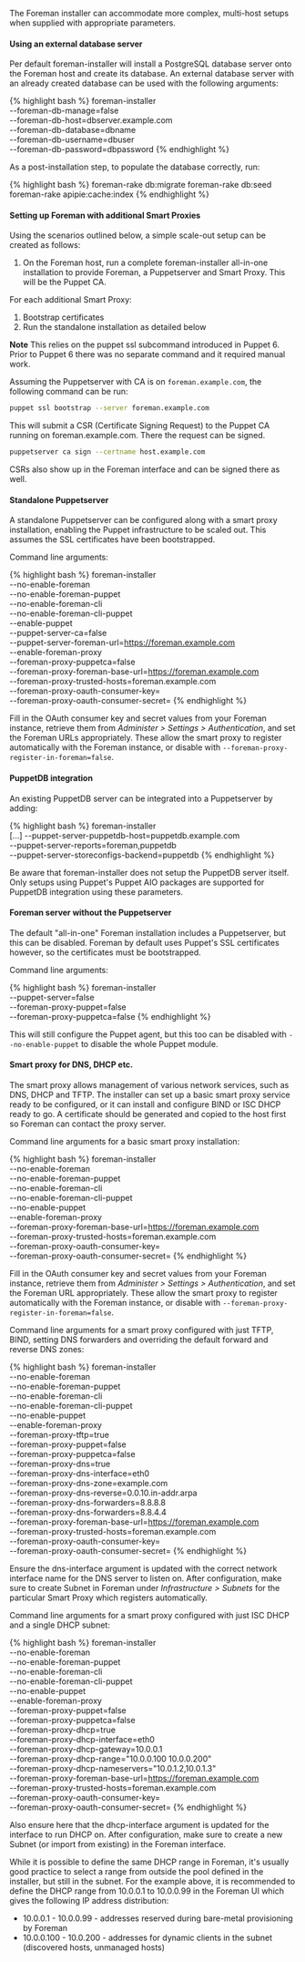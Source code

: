 
The Foreman installer can accommodate more complex, multi-host setups when supplied with appropriate parameters.

#### Using an external database server

Per default foreman-installer will install a PostgreSQL database server onto the Foreman host and create its database. An external database server with an already created database can be used with the following arguments:

{% highlight bash %}
foreman-installer \
  --foreman-db-manage=false \
  --foreman-db-host=dbserver.example.com \
  --foreman-db-database=dbname \
  --foreman-db-username=dbuser \
  --foreman-db-password=dbpassword
{% endhighlight %}

As a post-installation step, to populate the database correctly, run:

{% highlight bash %}
foreman-rake db:migrate
foreman-rake db:seed
foreman-rake apipie:cache:index
{% endhighlight %}

#### Setting up Foreman with additional Smart Proxies

Using the scenarios outlined below, a simple scale-out setup can be created as follows:

1. On the Foreman host, run a complete foreman-installer all-in-one installation to provide Foreman, a Puppetserver and Smart Proxy. This will be the Puppet CA.

For each additional Smart Proxy:

1. Bootstrap certificates
1. Run the standalone installation as detailed below

**Note** This relies on the puppet ssl subcommand introduced in Puppet 6. Prior to Puppet 6 there was no separate command and it required manual work.

Assuming the Puppetserver with CA is on `foreman.example.com`, the following command can be run:

```bash
puppet ssl bootstrap --server foreman.example.com
```

This will submit a CSR (Certificate Signing Request) to the Puppet CA running on foreman.example.com. There the request can be signed.

```bash
puppetserver ca sign --certname host.example.com
```

CSRs also show up in the Foreman interface and can be signed there as well.

#### Standalone Puppetserver

A standalone Puppetserver can be configured along with a smart proxy installation, enabling the Puppet infrastructure to be scaled out. This assumes the SSL certificates have been bootstrapped.

Command line arguments:

{% highlight bash %}
foreman-installer \
  --no-enable-foreman \
  --no-enable-foreman-puppet \
  --no-enable-foreman-cli \
  --no-enable-foreman-cli-puppet \
  --enable-puppet \
  --puppet-server-ca=false \
  --puppet-server-foreman-url=https://foreman.example.com \
  --enable-foreman-proxy \
  --foreman-proxy-puppetca=false \
  --foreman-proxy-foreman-base-url=https://foreman.example.com \
  --foreman-proxy-trusted-hosts=foreman.example.com \
  --foreman-proxy-oauth-consumer-key=<key here> \
  --foreman-proxy-oauth-consumer-secret=<secret here>
{% endhighlight %}

Fill in the OAuth consumer key and secret values from your Foreman instance, retrieve them from *Administer > Settings > Authentication*, and set the Foreman URLs appropriately.  These allow the smart proxy to register automatically with the Foreman instance, or disable with `--foreman-proxy-register-in-foreman=false`.

#### PuppetDB integration

An existing PuppetDB server can be integrated into a Puppetserver by adding:

{% highlight bash %}
foreman-installer \
  [...]
  --puppet-server-puppetdb-host=puppetdb.example.com \
  --puppet-server-reports=foreman,puppetdb \
  --puppet-server-storeconfigs-backend=puppetdb
{% endhighlight %}

Be aware that foreman-installer does not setup the PuppetDB server itself. Only setups using Puppet's Puppet AIO packages are supported for PuppetDB integration using these parameters.

#### Foreman server without the Puppetserver

The default "all-in-one" Foreman installation includes a Puppetserver, but this can be disabled. Foreman by default uses Puppet's SSL certificates however, so the certificates must be bootstrapped.

Command line arguments:

{% highlight bash %}
foreman-installer \
  --puppet-server=false \
  --foreman-proxy-puppet=false \
  --foreman-proxy-puppetca=false
{% endhighlight %}

This will still configure the Puppet agent, but this too can be disabled with `--no-enable-puppet` to disable the whole Puppet module.

#### Smart proxy for DNS, DHCP etc.

The smart proxy allows management of various network services, such as DNS, DHCP and TFTP.  The installer can set up a basic smart proxy service ready to be configured, or it can install and configure BIND or ISC DHCP ready to go.   A certificate should be generated and copied to the host first so Foreman can contact the proxy server.

Command line arguments for a basic smart proxy installation:

{% highlight bash %}
foreman-installer \
  --no-enable-foreman \
  --no-enable-foreman-puppet \
  --no-enable-foreman-cli \
  --no-enable-foreman-cli-puppet \
  --no-enable-puppet \
  --enable-foreman-proxy \
  --foreman-proxy-foreman-base-url=https://foreman.example.com \
  --foreman-proxy-trusted-hosts=foreman.example.com \
  --foreman-proxy-oauth-consumer-key=<key here> \
  --foreman-proxy-oauth-consumer-secret=<secret here>
{% endhighlight %}

Fill in the OAuth consumer key and secret values from your Foreman instance, retrieve them from *Administer > Settings > Authentication*, and set the Foreman URL appropriately.  These allow the smart proxy to register automatically with the Foreman instance, or disable with `--foreman-proxy-register-in-foreman=false`.

Command line arguments for a smart proxy configured with just TFTP, BIND, setting DNS forwarders and overriding the default forward and reverse DNS zones:

{% highlight bash %}
foreman-installer \
  --no-enable-foreman \
  --no-enable-foreman-puppet \
  --no-enable-foreman-cli \
  --no-enable-foreman-cli-puppet \
  --no-enable-puppet \
  --enable-foreman-proxy \
  --foreman-proxy-tftp=true \
  --foreman-proxy-puppet=false \
  --foreman-proxy-puppetca=false \
  --foreman-proxy-dns=true \
  --foreman-proxy-dns-interface=eth0 \
  --foreman-proxy-dns-zone=example.com \
  --foreman-proxy-dns-reverse=0.0.10.in-addr.arpa \
  --foreman-proxy-dns-forwarders=8.8.8.8 \
  --foreman-proxy-dns-forwarders=8.8.4.4 \
  --foreman-proxy-foreman-base-url=https://foreman.example.com \
  --foreman-proxy-trusted-hosts=foreman.example.com \
  --foreman-proxy-oauth-consumer-key=<key here> \
  --foreman-proxy-oauth-consumer-secret=<secret here>
{% endhighlight %}

Ensure the dns-interface argument is updated with the correct network
interface name for the DNS server to listen on. After configuration, make sure
to create Subnet in Foreman under *Infrastructure > Subnets* for the
particular Smart Proxy which registers automatically.

Command line arguments for a smart proxy configured with just ISC DHCP and a single DHCP subnet:

{% highlight bash %}
foreman-installer \
  --no-enable-foreman \
  --no-enable-foreman-puppet \
  --no-enable-foreman-cli \
  --no-enable-foreman-cli-puppet \
  --no-enable-puppet \
  --enable-foreman-proxy \
  --foreman-proxy-puppet=false \
  --foreman-proxy-puppetca=false \
  --foreman-proxy-dhcp=true \
  --foreman-proxy-dhcp-interface=eth0 \
  --foreman-proxy-dhcp-gateway=10.0.0.1 \
  --foreman-proxy-dhcp-range="10.0.0.100 10.0.0.200" \
  --foreman-proxy-dhcp-nameservers="10.0.1.2,10.0.1.3" \
  --foreman-proxy-foreman-base-url=https://foreman.example.com \
  --foreman-proxy-trusted-hosts=foreman.example.com \
  --foreman-proxy-oauth-consumer-key=<key here> \
  --foreman-proxy-oauth-consumer-secret=<secret here>
{% endhighlight %}

Also ensure here that the dhcp-interface argument is updated for the interface
to run DHCP on. After configuration, make sure to create a new Subnet (or
import from existing) in the Foreman interface.

While it is possible to define the same DHCP range in Foreman, it's usually
good practice to select a range from outside the pool defined in the
installer, but still in the subnet. For the example above, it is recommended
to define the DHCP range from 10.0.0.1 to 10.0.0.99 in the Foreman UI which
gives the following IP address distribution:

* 10.0.0.1 - 10.0.0.99 - addresses reserved during bare-metal provisioning by Foreman
* 10.0.0.100 - 10.0.200 - addresses for dynamic clients in the subnet
  (discovered hosts, unmanaged hosts)
